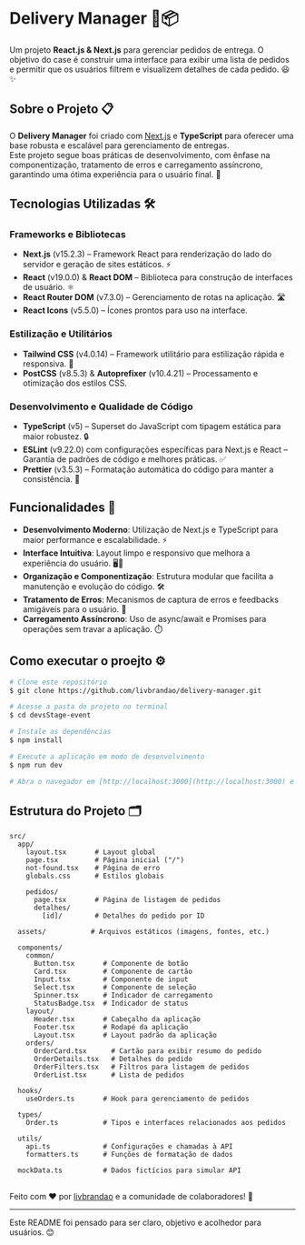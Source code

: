 # Delivery Manager 🚚📦

Um projeto **React.js & Next.js** para gerenciar pedidos de entrega. O objetivo do case é construir uma interface para exibir uma lista de pedidos e permitir que os usuários filtrem e visualizem detalhes de cada pedido. 😃✨

## Sobre o Projeto 📋

O **Delivery Manager** foi criado com [Next.js](https://nextjs.org/) e **TypeScript** para oferecer uma base robusta e escalável para gerenciamento de entregas.  
Este projeto segue boas práticas de desenvolvimento, com ênfase na componentização, tratamento de erros e carregamento assíncrono, garantindo uma ótima experiência para o usuário final. 🚀

## Tecnologias Utilizadas 🛠️

### Frameworks e Bibliotecas

- **Next.js** (v15.2.3) – Framework React para renderização do lado do servidor e geração de sites estáticos. ⚡
- **React** (v19.0.0) & **React DOM** – Biblioteca para construção de interfaces de usuário. ⚛️
- **React Router DOM** (v7.3.0) – Gerenciamento de rotas na aplicação. 🛣️
- **React Icons** (v5.5.0) – Ícones prontos para uso na interface.

### Estilização e Utilitários

- **Tailwind CSS** (v4.0.14) – Framework utilitário para estilização rápida e responsiva. 🎨
- **PostCSS** (v8.5.3) & **Autoprefixer** (v10.4.21) – Processamento e otimização dos estilos CSS.

### Desenvolvimento e Qualidade de Código

- **TypeScript** (v5) – Superset do JavaScript com tipagem estática para maior robustez. 🔒
- **ESLint** (v9.22.0) com configurações específicas para Next.js e React – Garantia de padrões de código e melhores práticas. ✅
- **Prettier** (v3.5.3) – Formatação automática do código para manter a consistência. 💅

## Funcionalidades 🌟

- **Desenvolvimento Moderno**: Utilização de Next.js e TypeScript para maior performance e escalabilidade. ⚡
- **Interface Intuitiva**: Layout limpo e responsivo que melhora a experiência do usuário. 🖥️📱
- **Organização e Componentização**: Estrutura modular que facilita a manutenção e evolução do código. 🛠️
- **Tratamento de Erros**: Mecanismos de captura de erros e feedbacks amigáveis para o usuário. 🔄
- **Carregamento Assíncrono**: Uso de async/await e Promises para operações sem travar a aplicação. ⏱️

## Como executar o proejto ⚙️

```bash
# Clone este repositório
$ git clone https://github.com/livbrandao/delivery-manager.git

# Acesse a pasta do projeto no terminal
$ cd devsStage-event

# Instale as dependências
$ npm install

# Execute a aplicação em modo de desenvolvimento
$ npm run dev

# Abra o navegador em [http://localhost:3000](http://localhost:3000) e veja a aplicação em ação! 🌐
```

## Estrutura do Projeto 🗂️

```plaintext
src/
  app/
    layout.tsx       # Layout global
    page.tsx         # Página inicial ("/")
    not-found.tsx    # Página de erro
    globals.css      # Estilos globais

    pedidos/
      page.tsx       # Página de listagem de pedidos
      detalhes/
        [id]/        # Detalhes do pedido por ID

  assets/           # Arquivos estáticos (imagens, fontes, etc.)

  components/
    common/
      Button.tsx       # Componente de botão
      Card.tsx         # Componente de cartão
      Input.tsx        # Componente de input
      Select.tsx       # Componente de seleção
      Spinner.tsx      # Indicador de carregamento
      StatusBadge.tsx  # Indicador de status
    layout/
      Header.tsx       # Cabeçalho da aplicação
      Footer.tsx       # Rodapé da aplicação
      Layout.tsx       # Layout padrão da aplicação
    orders/
      OrderCard.tsx      # Cartão para exibir resumo do pedido
      OrderDetails.tsx   # Detalhes do pedido
      OrderFilters.tsx   # Filtros para listagem de pedidos
      OrderList.tsx      # Lista de pedidos

  hooks/
    useOrders.ts       # Hook para gerenciamento de pedidos

  types/
    Order.ts           # Tipos e interfaces relacionados aos pedidos

  utils/
    api.ts             # Configurações e chamadas à API
    formatters.ts      # Funções de formatação de dados

  mockData.ts          # Dados fictícios para simular API
```

##

Feito com ❤️ por [livbrandao](https://github.com/livbrandao) e a comunidade de colaboradores! 🎉

---

Este README foi pensado para ser claro, objetivo e acolhedor para usuários. 😊
